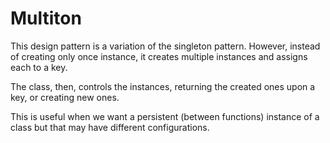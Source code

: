# Multiton

This design pattern is a variation of the singleton pattern. However, instead of creating only once instance, it creates multiple instances and assigns each to a key.

The class, then, controls the instances, returning the created ones upon a key, or creating new ones.

This is useful when we want a persistent (between functions) instance of a class but that may have different configurations.
